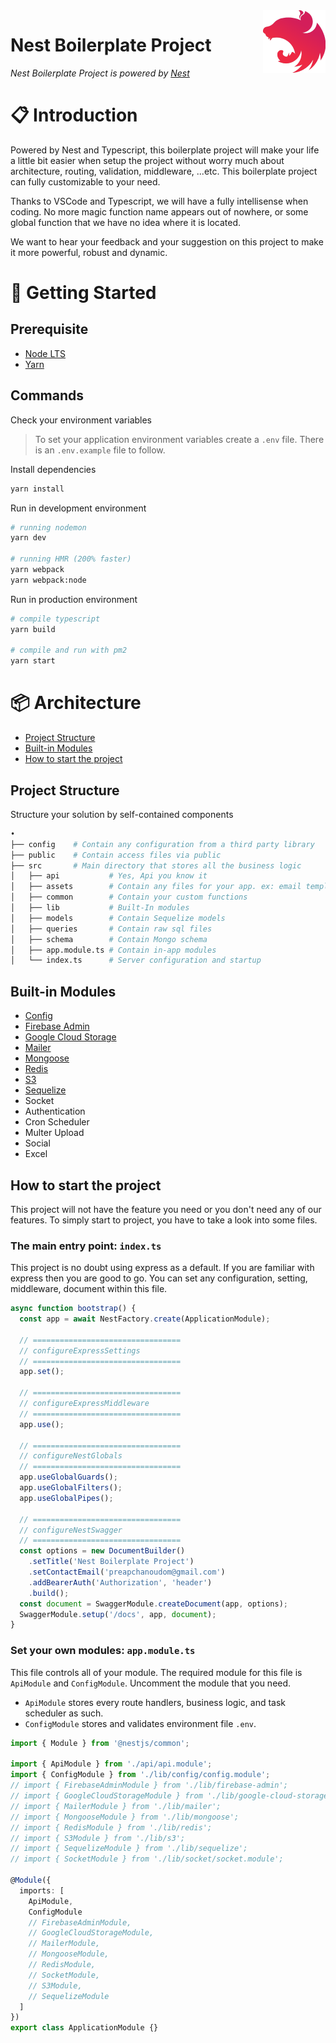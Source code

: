<img src="doc/images/logo-small.png" alt="logo" align="right" width=100 />

# Nest Boilerplate Project

_Nest Boilerplate Project is powered by [Nest](https://nestjs.com/)_

# 📋 Introduction

Powered by Nest and Typescript, this boilerplate project will make your life a little bit easier when setup the project without worry much about architecture, routing, validation, middleware, ...etc. This boilerplate project can fully customizable to your need.

Thanks to VSCode and Typescript, we will have a fully intellisense when coding. No more magic function name appears out of nowhere, or some global function that we have no idea where it is located.

We want to hear your feedback and your suggestion on this project to make it more powerful, robust and dynamic.

# 🏁️️ Getting Started

## Prerequisite

- [Node LTS](https://nodejs.org/en/download/)
- [Yarn](https://yarnpkg.com/lang/en/docs/install/)

## Commands

Check your environment variables

> To set your application environment variables create a `.env` file. There is an `.env.example` file to follow.

Install dependencies

```bash
yarn install
```

Run in development environment

```bash
# running nodemon
yarn dev

# running HMR (200% faster)
yarn webpack
yarn webpack:node
```

Run in production environment

```bash
# compile typescript
yarn build

# compile and run with pm2
yarn start
```

# 📦 Architecture

- [Project Structure](#project-structure)
- [Built-in Modules](#built-in-modules)
- [How to start the project](#how-to-start-the-project)

## Project Structure

Structure your solution by self-contained components

```sh
•
├── config    # Contain any configuration from a third party library
├── public    # Contain access files via public
├── src       # Main directory that stores all the business logic
│   ├── api           # Yes, Api you know it
│   ├── assets        # Contain any files for your app. ex: email template, static data json
│   ├── common        # Contain your custom functions
│   ├── lib           # Built-In modules
│   ├── models        # Contain Sequelize models
│   ├── queries       # Contain raw sql files
│   ├── schema        # Contain Mongo schema
│   ├── app.module.ts # Contain in-app modules
│   └── index.ts      # Server configuration and startup
```

## Built-in Modules

- [Config](doc/config.md)
- [Firebase Admin](doc/firebase-admin.md)
- [Google Cloud Storage](doc/google-cloud-storage.md)
- [Mailer](doc/mailer.md)
- [Mongoose](doc/mongoose.md)
- [Redis](doc/redis.md)
- [S3](doc/s3.md)
- [Sequelize](doc/sequelize.md)
- Socket
- Authentication
- Cron Scheduler
- Multer Upload
- Social
- Excel

## How to start the project

This project will not have the feature you need or you don't need any of our features. To simply start to project, you have to take a look into some files.

### The main entry point: `index.ts`

This project is no doubt using express as a default. If you are familiar with express then you are good to go. You can set any configuration, setting, middleware, document within this file.

```ts
async function bootstrap() {
  const app = await NestFactory.create(ApplicationModule);

  // =================================
  // configureExpressSettings
  // =================================
  app.set();

  // =================================
  // configureExpressMiddleware
  // =================================
  app.use();

  // =================================
  // configureNestGlobals
  // =================================
  app.useGlobalGuards();
  app.useGlobalFilters();
  app.useGlobalPipes();

  // =================================
  // configureNestSwagger
  // =================================
  const options = new DocumentBuilder()
    .setTitle('Nest Boilerplate Project')
    .setContactEmail('preapchanoudom@gmail.com')
    .addBearerAuth('Authorization', 'header')
    .build();
  const document = SwaggerModule.createDocument(app, options);
  SwaggerModule.setup('/docs', app, document);
}
```

### Set your own modules: `app.module.ts`

This file controls all of your module. The required module for this file is `ApiModule` and `ConfigModule`. Uncomment the module that you need.

- `ApiModule` stores every route handlers, business logic, and task scheduler as such.
- `ConfigModule` stores and validates environment file `.env`.

```ts
import { Module } from '@nestjs/common';

import { ApiModule } from './api/api.module';
import { ConfigModule } from './lib/config/config.module';
// import { FirebaseAdminModule } from './lib/firebase-admin';
// import { GoogleCloudStorageModule } from './lib/google-cloud-storage';
// import { MailerModule } from './lib/mailer';
// import { MongooseModule } from './lib/mongoose';
// import { RedisModule } from './lib/redis';
// import { S3Module } from './lib/s3';
// import { SequelizeModule } from './lib/sequelize';
// import { SocketModule } from './lib/socket/socket.module';

@Module({
  imports: [
    ApiModule,
    ConfigModule
    // FirebaseAdminModule,
    // GoogleCloudStorageModule,
    // MailerModule,
    // MongooseModule,
    // RedisModule,
    // SocketModule,
    // S3Module,
    // SequelizeModule
  ]
})
export class ApplicationModule {}
```
